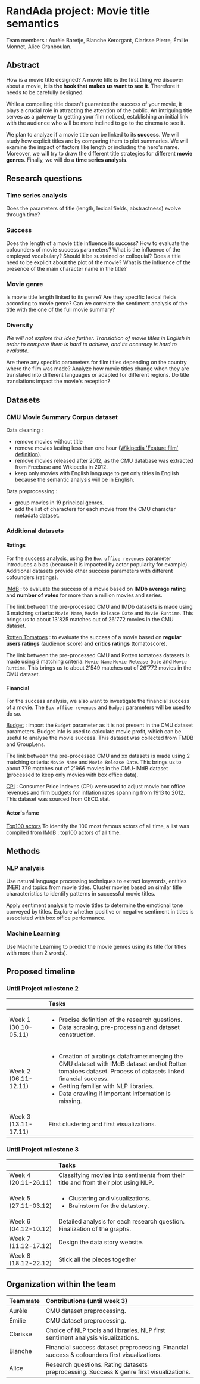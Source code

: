 # RandAda project: Movie title semantics

Team members : Aurèle Baretje, Blanche Kerorgant, Clarisse Pierre, Émilie Monnet, Alice Granboulan.

## Abstract

How is a movie title designed? A movie title is the first thing we discover about a movie, **it is the hook that makes us want to see it**. Therefore it needs to be carefully designed.

While a compelling title doesn't guarantee the success of your movie, it plays a crucial role in attracting the attention of the public. An intriguing title serves as a gateway to getting your film noticed, establishing an initial link with the audience who will be more inclined to go to the cinema to see it.

We plan to analyze if a movie title can be linked to its **success**. We will study how explicit titles are by comparing them to plot summaries. We will examine the impact of factors like length or including the hero's name. Moreover, we will try to draw the different title strategies for different **movie genres**. Finally, we will do a **time series analysis**.


## Research questions
### Time series analysis
Does the parameters of title (length, lexical fields, abstractness) evolve through time? 

### Success
Does the length of a movie title influence its success? How to evaluate the cofounders of movie success parameters?
What is the influence of the employed vocabulary? Should it be sustained or colloquial?
Does a title need to be explicit about the plot of the movie?
What is the influence of the presence of the main character name in the title?

### Movie genre
Is movie title length linked to its genre?
Are they specific lexical fields according to movie genre?
Can we correlate the sentiment analysis of the title with the one of the full movie summary?

### Diversity
*We will not explore this idea further. Translation of movie titles in English in order to compare them is hard to achieve, and its accuracy is hard to evaluate.*

Are there any specific parameters for film titles depending on the country where the film was made?
Analyze how movie titles change when they are translated into different languages or adapted for different regions. Do title translations impact the movie's reception?


## Datasets
### CMU Movie Summary Corpus dataset
Data cleaning : 
- remove movies without title
- remove movies lasting less than one hour ([Wikipedia 'Feature film' definition](https://en.wikipedia.org/wiki/Feature_film)).
- remove movies released after 2012, as the CMU database was extracted from Freebase and Wikipedia in 2012.
- keep only movies with English language to get only titles in English because the semantic analysis will be in English.


Data preprocessing :
- group movies in 19 principal genres.
- add the list of characters for each movie from the CMU character metadata dataset.

### Additional datasets
#### Ratings
For the success analysis, using the `Box office revenues` parameter introduces a bias (because it is impacted by actor popularity for example). Additional datasets provide other success parameters with different cofounders (ratings).

[IMdB](https://developer.imdb.com/non-commercial-datasets/) : to evaluate the success of a movie based on **IMDb average rating** and **number of votes** for more than a million movies and series.

The link between the pre-processed CMU and IMDb datasets is made using 3 matching criteria: `Movie Name`, `Movie Release Date` and `Movie Runtime`. This brings us to about 13'825 matches out of 26'772 movies in the CMU dataset.

[Rotten Tomatoes](https://www.kaggle.com/datasets/stefanoleone992/rotten-tomatoes-movies-and-critic-reviews-dataset) : to evaluate the success of a movie based on **regular users ratings** (audience score) and **critics ratings** (tomatoscore).

The link between the pre-processed CMU and Rotten tomatoes datasets is made using 3 matching criteria: `Movie Name`  `Movie Release Date` and `Movie Runtime`. This brings us to about 2'549 matches out of 26'772 movies in the CMU dataset.

#### Financial
For the success analysis, we also want to investigate the financial success of a movie. The `Box office revenues` and `Budget` parameters will be used to do so. 

[Budget](https://www.kaggle.com/datasets/rounakbanik/the-movies-dataset) : import the `Budget` parameter as it is not present in the CMU dataset parameters. Budget info is used to calculate movie profit, which can be useful to analyse the movie success. This dataset was collected from TMDB and GroupLens.  

The link between the pre-processed CMU and xx datasets is made using 2 matching criteria: `Movie Name` and `Movie Release Date`. This brings us to about 779 matches out of 2'966 movies in the CMU-IMdB dataset (processed to keep only movies with box office data).

[CPI](https://stats.oecd.org/index.aspx?DataSetCode=PRICES_CPI#) : Consumer Price Indexes (CPI) were used to adjust movie box office revenues and film budgets for inflation rates spanning from 1913 to 2012. This dataset was sourced from OECD.stat.


#### Actor's fame
[Top100 actors](https://m.imdb.com/list/ls058011111/) To identify the 100 most famous actors of all time, a list was compiled from IMdB : top100 actors of all time.

## Methods
### NLP analysis
Use natural language processing techniques to extract keywords, entities (NER) and topics from movie titles. Cluster movies based on similar title characteristics to identify patterns in successful movie titles.

Apply sentiment analysis to movie titles to determine the emotional tone conveyed by titles. Explore whether positive or negative sentiment in titles is associated with box office performance.

### Machine Learning
Use Machine Learning to predict the movie genres using its title (for titles with more than 2 words). 


## Proposed timeline
### Until Project milestone 2

|    | Tasks |
| -----| :------- |
| Week 1 (30.10-05.11)  | <ul><li>Precise definition of the research questions.</li><li>Data scraping, pre-processing and dataset construction.</li></ul> |
| Week 2 (06.11-12.11)  | <ul><li>Creation of a ratings dataframe: merging the CMU dataset with IMdB dataset and/ot Rotten tomatoes dataset. Process of datasets linked financial success.</li><li>Getting familiar with NLP libraries.</li><li>Data crawling if important information is missing.</li></ul> |
| Week 3 (13.11-17.11)  | First clustering and first visualizations.  |

### Until Project milestone 3

|    | Tasks |
| -----| :------- |
| Week 4 (20.11-26.11)  | Classifying movies into sentiments from their title and from their plot using NLP. |
| Week 5 (27.11-03.12)  | <ul><li>Clustering and visualizations.</li><li>Brainstorm for the datastory.</li></ul> |
| Week 6 (04.12-10.12)  | Detailed analysis for each research question. Finalization of the graphs. |
| Week 7 (11.12-17.12)  | Design the data story website. |
| Week 8 (18.12-22.12)  | Stick all the pieces together |

## Organization within the team
|  Teammate  | Contributions (until week 3) |
| -----| :------- |
| Aurèle | CMU dataset preprocessing. |
| Émilie | CMU dataset preprocessing. |
| Clarisse | Choice of NLP tools and libraries. NLP first sentiment analysis visualizations. |
| Blanche | Financial success dataset preprocessing. Financial success & cofounders first visualizations. |
| Alice | Research questions. Rating datasets preprocessing. Success & genre first visualizations. |
